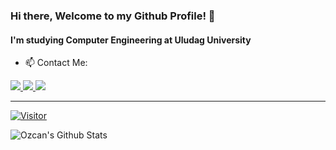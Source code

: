 ### Hi there, Welcome to my Github Profile! 👋

#### I'm studying Computer Engineering at Uludag University

- 📫 Contact Me:

<td><a href="https://www.instagram.com/ozcan.isikk/">
<img src="https://img.shields.io/badge/Instagram-E4405F?style=for-the-badge&logo=instagram&logoColor=white">

<td><a href="https://www.linkedin.com/in/%C3%B6zcan-i%C5%9F%C4%B1k-5749b323b/">
<img src="https://img.shields.io/badge/LinkedIn-0077B5?style=for-the-badge&logo=linkedin&logoColor=white">

<td><a href="mailto:ozcan59isik@gmail.com">
<img src="https://img.shields.io/badge/Gmail-D14836?style=for-the-badge&logo=gmail&logoColor=white">
  
---

[![Visitor](https://visitor-badge.laobi.icu/badge?page_id=ozcanisik)](#) 

![Ozcan's Github Stats](https://github-readme-stats.vercel.app/api?username=ozcanisik&show_icons=true&theme=radical)
  


